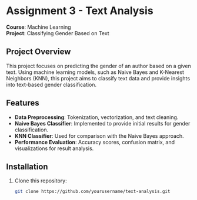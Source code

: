# Assignment 3 - Text Analysis

**Course**: Machine Learning  
**Project**: Classifying Gender Based on Text

## Project Overview

This project focuses on predicting the gender of an author based on a given text. Using machine learning models, such as Naive Bayes and K-Nearest Neighbors (KNN), this project aims to classify text data and provide insights into text-based gender classification.

## Features

- **Data Preprocessing**: Tokenization, vectorization, and text cleaning.
- **Naive Bayes Classifier**: Implemented to provide initial results for gender classification.
- **KNN Classifier**: Used for comparison with the Naive Bayes approach.
- **Performance Evaluation**: Accuracy scores, confusion matrix, and visualizations for result analysis.

## Installation

1. Clone this repository:
   ```bash
   git clone https://github.com/yourusername/text-analysis.git
